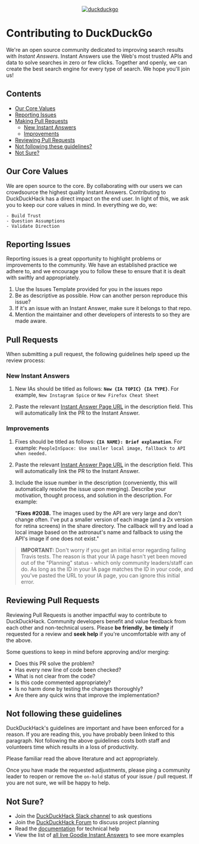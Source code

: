 <p align="center">
    <a href="https://duckduckhack.com/issues">
        <img src="https://duckduckgo.com/assets/logo_homepage.normal.v107.svg" alt="duckduckgo">
    </a>
</p>

# Contributing to DuckDuckGo

We're an open source community dedicated to improving search results with _Instant Answers_. Instant Answers use the Web's most trusted APIs and data to solve searches in zero or few clicks. Together and openly, we can create the best search engine for every type of search. We hope you'll join us!

## Contents

  - [Our Core Values](#our-core-values)
  - [Reporting Issues](#reporting-issues)
  - [Making Pull Requests](#pull-requests)
      - [New Instant Answers](#new-instant-answers)
      - [Improvements](#improvements)
  - [Reviewing Pull Requests](#reviewing-pull-requests)
  - [Not following these guidelines?](#not-following-these-guidelines)
  - [Not Sure?](#not-sure)
  

## Our Core Values

We are open source to the core. By collaborating with our users we can crowdsource the highest quality Instant Answers. Contributing to DuckDuckHack has a direct impact on the end user. In light of this, we ask you to keep our core values in mind. In everything we do, we:

    - Build Trust
    - Question Assumptions
    - Validate Direction

## Reporting Issues

Reporting issues is a great opportunity to highlight problems or improvements to the community. We have an established practice we adhere to, and we encourage you to follow these to ensure that it is dealt with swiftly and appropriately. 

1. Use the Issues Template provided for you in the issues repo
2. Be as descriptive as possible. How can another person reproduce this issue?
3. If it's an issue with an Instant Answer, make sure it belongs to that repo.
4. Mention the maintainer and other developers of interests to so they are made aware.

## Pull Requests

When submitting a pull request, the following guidelines help speed up the review process:

### New Instant Answers

1. New IAs should be titled as follows: **`New {IA TOPIC} {IA TYPE}`**. For example, `New Instagram Spice` or `New Firefox Cheat Sheet`

2. Paste the relevant [Instant Answer Page URL](https://duck.co/ia/new_ia) in the description field. This will automatically link the PR to the Instant Answer.
    
### Improvements

1. Fixes should be titled as follows: **`{IA NAME}: Brief explanation`**. For example: `PeopleInSpace: Use smaller local image, fallback to API when needed.`

2. Paste the relevant [Instant Answer Page URL](https://duck.co/ia/new_ia) in the description field. This will automatically link the PR to the Instant Answer.

3. Include the issue number in the description (conveniently, this will automatically resolve the issue upon merging). Describe your motivation, thought process, and solution in the description. For example:

    "**Fixes #2038.** The images used by the API are very large and don't change often. I've put a smaller version of each image (and a 2x version for retina screens) in the share directory. The callback will try and load a local image based on the astronaut's name and fallback to using the API's image if one does not exist."

> **IMPORTANT:** Don't worry if you get an initial error regarding failing Travis tests. The reason is that your IA page hasn't yet been moved out of the "Planning" status - which only community leaders/staff can do. As long as the ID in your IA page matches the ID in your code, and you've pasted the URL to your IA page, you can ignore this initial error.

## Reviewing Pull Requests

Reviewing Pull Requests is another impactful way to contribute to DuckDuckHack. Community developers benefit and value feedback from each other and non-technical users. Please **be friendly**, **be timely** if requested for a review and **seek help** if you're uncomfortable with any of the above.

Some questions to keep in mind before approving and/or merging:

 - Does this PR solve the problem?
 - Has every new line of code been checked?
 - What is not clear from the code?
 - Is this code commented appropriately?
 - Is no harm done by testing the changes thoroughly?
 - Are there any quick wins that improve the implementation?

## Not following these guidelines

DuckDuckHack's guidelines are important and have been enforced for a reason. If you are reading this, you have probably been linked to this paragraph. Not following the above guidelines costs both staff and volunteers time which results in a loss of productivity. 

Please familiar read the above literature and act appropriately.

Once you have made the requested adjustments, please ping a community leader to reopen or remove the `on-hold` status of your issue / pull request. If you are not sure, we will be happy to help.

## Not Sure?
- Join the [DuckDuckHack Slack channel](https://quackslack.herokuapp.com/) to ask questions
- Join the [DuckDuckHack Forum](https://forum.duckduckhack.com/) to discuss project planning
- Read the [documentation](https://docs.duckduckhack.com/) for technical help
- View the list of [all live Goodie Instant Answers](https://duck.co/ia) to see more examples